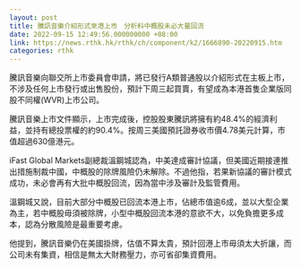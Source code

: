 ```yaml
---
layout: post
title: 騰訊音樂介紹形式來港上市　分析料中概股未必大量回流
date: 2022-09-15 12:49:56.000000000 +08:00
link: https://news.rthk.hk/rthk/ch/component/k2/1666890-20220915.htm
categories: rthk
---
```


騰訊音樂向聯交所上市委員會申請，將已發行A類普通股以介紹形式在主板上市，不涉及任何上市發行或出售股份，預計下周三起買賣，有望成為本港首隻企業版同股不同權(WVR)上市公司。

騰訊音樂上市文件顯示，上市完成後，控股股東騰訊將擁有約48.4%的經濟利益，並持有總投票權的約90.4%。按周三美國預託證券收市價4.78美元計算，市值超過630億港元。

iFast Global Markets副總裁溫鋼城認為，中美達成審計協議，但美國近期接連推出措施制裁中國，中概股的除牌風險仍未解除。不過他指，若果新協議的審計模式成功，未必會再有大批中概股回流，因為當中涉及審計及監管費用。

溫鋼城又說，目前大部分中概股已回流本港上市，佔總市值逾6成，並以大型企業為主，若中概股毋須被除牌，小型中概股回流本港的意欲不大，以免負擔更多成本，認為分散風險是最重要考慮。

他提到，騰訊音樂仍在美國掛牌，估值不算太貴，預計回港上市毋須太大折讓，而公司未有集資，相信是無太大財務壓力，亦可省卻集資費用。
